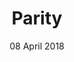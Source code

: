 ---
layout: project_page
title: "Parity"
excerpt: "Connecting underpriviledged with pro-bono lawyers"
imgurl: /assets/images/parity/lawfirm.png
gitlink: https://github.com/WaqasAliAbbasi/Parity
projectdate: 08 April 2018
date: 08 April 2018
images:
  - /assets/images/parity/client.jpeg
  - /assets/images/parity/translator.jpeg
  - /assets/images/parity/lawfirm.png
projectdescription: "Parity connects lawyers taking pro-bono cases directly with the underpriviledged through a simple mobile app. </br>
The user can submit a case just by talking about it in any of the 60 supported languages, our transcription and speech to text model converts the description given by the user and lodges a case in our dashboard with basic information about the case. Interested lawyers can then contact the user directly through the contact details provided by the user if the lawyers are willing to take the case. This reduces time to find a lawyer and also makes it easier to find lawyers genuinely willing to take up the pro-bono work. 
"
teamdesc: The project was developed by a team of 4 within 24 hours for Access to Justice Hackathon (A2J Legal Hack)
technology_stack: 
  - React Native based mobile App
  - Deep learning model for transcription and conversion of languages
  - React Web App for translators to enhance the translations and for lawyers to take a look on the cases
  - MongoDB as the backend database
team:
  member1:
    link: https://piyushjha.me
    name: Piyush Jha
  member2:
    link: https://waqasali.dev
    name: Waqas Ali
  member3:
    link: https://www.linkedin.com/in/tarun-sudhams-560a6815a/
    name: Tarun Sudhams
  member4:
    link: https://www.linkedin.com/in/senthil-asokan/
    name: Senthil Asokan
---
